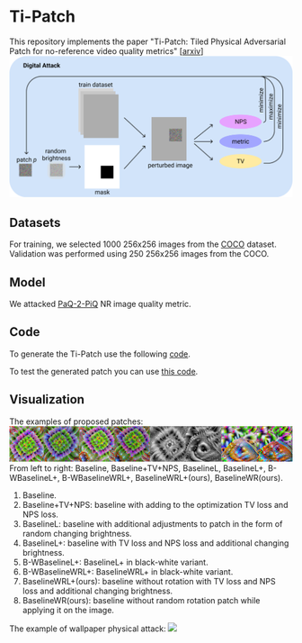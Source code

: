# Ti-Patch
This repository implements the paper "Ti-Patch: Tiled Physical Adversarial Patch for no-reference video quality metrics" [[arxiv](https://arxiv.org/abs/2404.09961)]
![](https://github.com/leonenkova/Ti-Patch/raw/main/ims/DigitalAttachScheme.png)

## Datasets
For training, we selected 1000 256x256 images from the [COCO](https://www.kaggle.com/datasets/awsaf49/coco-2017-dataset) dataset. 
Validation was performed using 250 256x256 images from the COCO.

## Model
We attacked [PaQ-2-PiQ](https://github.com/baidut/paq2piq) NR image quality metric. 

## Code
To generate the Ti-Patch use the following [code](https://github.com/leonenkova/Ti-Patch/blob/main/Ti_Patch_Attack_Training.ipynb).

To test the generated patch you can use [this code](https://github.com/leonenkova/Ti-Patch/blob/main/Test_patches_PaQ_2_PiQ.ipynb).

## Visualization
The examples of proposed patches:
![](https://github.com/leonenkova/Ti-Patch/blob/main/ims/Exmpls.png)
From left to right: Baseline, Baseline+TV+NPS, BaselineL, BaselineL+, B-WBaselineL+, B-WBaselineWRL+, BaselineWRL+(ours), BaselineWR(ours).

1) Baseline.
2) Baseline+TV+NPS: baseline with adding to the optimization TV loss and NPS loss.
3) BaselineL: baseline with additional adjustments to patch in the form of random changing brightness.
4) BaselineL+: baseline with TV loss and NPS loss and additional changing brightness.
5) B-WBaselineL+: BaselineL+ in black-white variant.
6) B-WBaselineWRL+: BaselineWRL+ in black-white variant.
7) BaselineWRL+(ours): baseline without rotation with TV loss and NPS loss and additional changing brightness.
8) BaselineWR(ours): baseline without random rotation patch while applying it on the image.


The example of wallpaper physical attack:
![](https://github.com/leonenkova/Ti-Patch/blob/main/ims/AdvWallpaperExp.gif)
